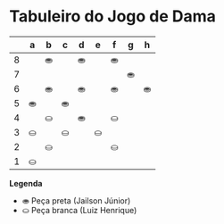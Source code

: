 # Tabuleiro do Jogo de Dama

|   | a | b | c | d | e | f | g | h |
|---|---|---|---|---|---|---|---|---|
| 8 |   | ⛂ |   | ⛂ |   | ⛂ |   |  |
| 7 |  |   |  |   |  |   | ⛂ |   |
| 6 |   | ⛂ |   | ⛂ |   |⛂  |   | ⛂ |
| 5 | ⛂  |   | ⛂  |   |   |   |   |   |
| 4 |   | ⛀  |   |  ⛂ |   | ⛀  |   |  |
| 3 | ⛀ |   | ⛀ |   | ⛀  |   |  |   |
| 2 |   | ⛀ |    |   |   | ⛀ |   |  |
| 1 | ⛀ |   |  | |  |   |   |   |

**Legenda**

- ⛂ Peça preta (Jailson Júnior)
- ⛀ Peça branca (Luiz Henrique)